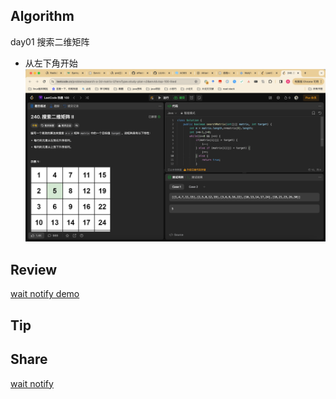 ## Algorithm
day01 搜索二维矩阵
* 从左下角开始
  ![算法](../../../images/temp/sisyphus-2023-12-17-lc.png)


## Review

[wait notify demo](https://www.digitalocean.com/community/tutorials/java-thread-wait-notify-and-notifyall-example)

## Tip


## Share

[wait notify](https://blog.csdn.net/qq_23301703/article/details/135041762?csdn_share_tail=%7B%22type%22%3A%22blog%22%2C%22rType%22%3A%22article%22%2C%22rId%22%3A%22135041762%22%2C%22source%22%3A%22qq_23301703%22%7D)
